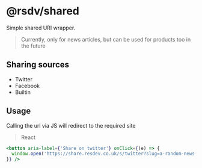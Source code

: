 # @rsdv/shared

Simple shared URI wrapper.

> Currently, only for news articles, but can be used for
> products too in the future

## Sharing sources

- Twitter
- Facebook
- Builtin

## Usage

Calling the url via JS will redirect to the required site

> React

```jsx
<button aria-label={'Share on twitter'} onClick={(e) => {
  window.open('https://share.resdev.co.uk/s/twitter?slug=a-random-news-article', '_blank')
}} />
```
